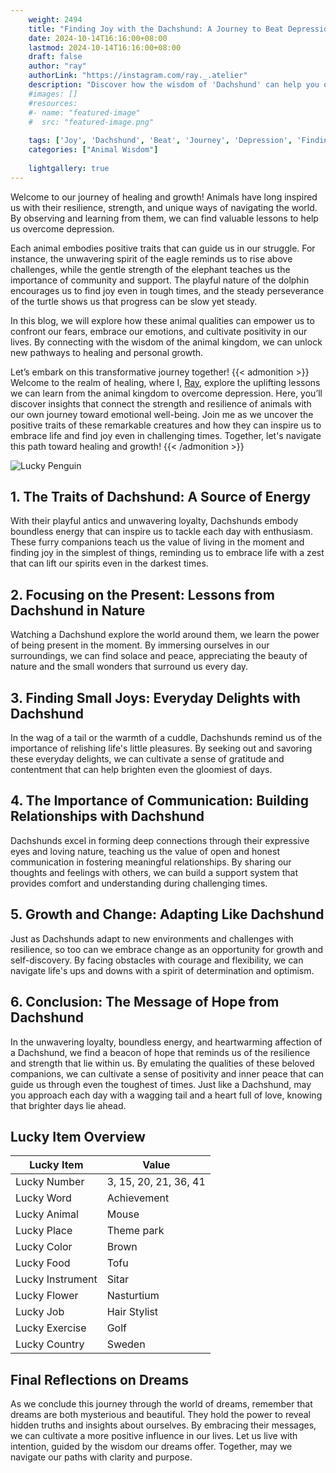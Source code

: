 ```yaml
---
    weight: 2494
    title: "Finding Joy with the Dachshund: A Journey to Beat Depression"  # Assuming 'title' column exists
    date: 2024-10-14T16:16:00+08:00
    lastmod: 2024-10-14T16:16:00+08:00
    draft: false
    author: "ray"
    authorLink: "https://instagram.com/ray._.atelier"
    description: "Discover how the wisdom of 'Dachshund' can help you overcome depression and find joy in your life journey."
    #images: []
    #resources:
    #- name: "featured-image"
    #  src: "featured-image.png"
    
    tags: ['Joy', 'Dachshund', 'Beat', 'Journey', 'Depression', 'Finding']
    categories: ["Animal Wisdom"]
    
    lightgallery: true
---
```

    
Welcome to our journey of healing and growth! Animals have long inspired us with their resilience, strength, and unique ways of navigating the world. By observing and learning from them, we can find valuable lessons to help us overcome depression.

Each animal embodies positive traits that can guide us in our struggle. For instance, the unwavering spirit of the eagle reminds us to rise above challenges, while the gentle strength of the elephant teaches us the importance of community and support. The playful nature of the dolphin encourages us to find joy even in tough times, and the steady perseverance of the turtle shows us that progress can be slow yet steady.

In this blog, we will explore how these animal qualities can empower us to confront our fears, embrace our emotions, and cultivate positivity in our lives. By connecting with the wisdom of the animal kingdom, we can unlock new pathways to healing and personal growth.

Let’s embark on this transformative journey together!
{{< admonition >}}
Welcome to the realm of healing, where I, [Ray](https://instagram.com/ray._.atelier), explore the uplifting lessons we can learn from the animal kingdom to overcome depression. Here, you’ll discover insights that connect the strength and resilience of animals with our own journey toward emotional well-being. Join me as we uncover the positive traits of these remarkable creatures and how they can inspire us to embrace life and find joy even in challenging times. Together, let's navigate this path toward healing and growth!
{{< /admonition >}}

![Lucky Penguin](https://cdn.pixabay.com/photo/2024/09/07/02/34/penguins-9028827_1280.jpg "Lucky Penguin")

## 1. The Traits of Dachshund: A Source of Energy
With their playful antics and unwavering loyalty, Dachshunds embody boundless energy that can inspire us to tackle each day with enthusiasm. These furry companions teach us the value of living in the moment and finding joy in the simplest of things, reminding us to embrace life with a zest that can lift our spirits even in the darkest times.

## 2. Focusing on the Present: Lessons from Dachshund in Nature
Watching a Dachshund explore the world around them, we learn the power of being present in the moment. By immersing ourselves in our surroundings, we can find solace and peace, appreciating the beauty of nature and the small wonders that surround us every day.

## 3. Finding Small Joys: Everyday Delights with Dachshund
In the wag of a tail or the warmth of a cuddle, Dachshunds remind us of the importance of relishing life's little pleasures. By seeking out and savoring these everyday delights, we can cultivate a sense of gratitude and contentment that can help brighten even the gloomiest of days.

## 4. The Importance of Communication: Building Relationships with Dachshund
Dachshunds excel in forming deep connections through their expressive eyes and loving nature, teaching us the value of open and honest communication in fostering meaningful relationships. By sharing our thoughts and feelings with others, we can build a support system that provides comfort and understanding during challenging times.

## 5. Growth and Change: Adapting Like Dachshund
Just as Dachshunds adapt to new environments and challenges with resilience, so too can we embrace change as an opportunity for growth and self-discovery. By facing obstacles with courage and flexibility, we can navigate life's ups and downs with a spirit of determination and optimism.

## 6. Conclusion: The Message of Hope from Dachshund
In the unwavering loyalty, boundless energy, and heartwarming affection of a Dachshund, we find a beacon of hope that reminds us of the resilience and strength that lie within us. By emulating the qualities of these beloved companions, we can cultivate a sense of positivity and inner peace that can guide us through even the toughest of times. Just like a Dachshund, may you approach each day with a wagging tail and a heart full of love, knowing that brighter days lie ahead.


## Lucky Item Overview
| Lucky Item          | Value              |
|---------------|--------------------|
| Lucky Number        | 3, 15, 20, 21, 36, 41  |
| Lucky Word          | Achievement |
| Lucky Animal        | Mouse |
| Lucky Place         | Theme park     |
| Lucky Color         | Brown     |
| Lucky Food          | Tofu      |
| Lucky Instrument    | Sitar |
| Lucky Flower        | Nasturtium    |
| Lucky Job           | Hair Stylist       |
| Lucky Exercise      | Golf  |
| Lucky Country       | Sweden    |


##  Final Reflections on Dreams

As we conclude this journey through the world of dreams, remember that dreams are both mysterious and beautiful. They hold the power to reveal hidden truths and insights about ourselves. By embracing their messages, we can cultivate a more positive influence in our lives. Let us live with intention, guided by the wisdom our dreams offer. Together, may we navigate our paths with clarity and purpose.
